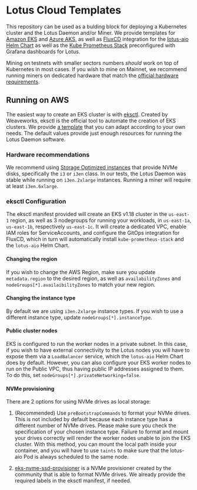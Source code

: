 # Lotus Cloud Templates

This repository can be used as a bulding block for deploying a Kubernetes cluster and the Lotus Daemon and/or Miner. We provide templates for [Amazon EKS](https://aws.amazon.com/eks/?whats-new-cards.sort-by=item.additionalFields.postDateTime&whats-new-cards.sort-order=desc&eks-blogs.sort-by=item.additionalFields.createdDate&eks-blogs.sort-order=desc) and [Azure AKS](https://azure.microsoft.com/en-us/services/kubernetes-service/), as well as [FluxCD](https://fluxcd.io) integration for the [lotus-aio Helm Chart](https://github.com/Digital-MOB-Filecoin/lotus-charts) as well as the [Kube Prometheus Stack](https://github.com/prometheus-community/helm-charts/tree/main/charts/kube-prometheus-stack) preconfigured with Grafana dashboards for Lotus.

Mining on testnets with smaller sectors numbers *should* work on top of Kubernetes in most cases. If you wish to mine on Mainnet, we recommend running miners on dedicated hardware that match the [official hardware requirements](https://docs.filecoin.io/mine/hardware-requirements/). 

## Running on AWS

The easiest way to create an EKS cluster is with [eksctl](https://eksctl.io). Created by Weaveworks, eksctl is the official tool to automate the creation of EKS clusters. We provide [a template](eks/eksctl.yaml) that you can adapt according to your own needs. The default values provide just enough resources for running the Lotus Daemon software.

### Hardware recommendations

We recommend using [Storage Optimized instances](https://docs.aws.amazon.com/AWSEC2/latest/UserGuide/storage-optimized-instances.html) that provide NVMe disks, specifically the `i3` or `i3en` class. In our tests, the Lotus Daemon was stable while running on `i3en.2xlarge` instances. Running a miner will require at least `i3en.6xlarge`. 

### eksctl Configuration

The eksctl manifest provided will create an EKS v1.18 cluster in the `us-east-1` region, as well as 3 nodegroups for running your workloads, in `us-east-1a`, `us-east-1b`, respectively `us-east-1c`. It will create a dedicated VPC, enable IAM roles for ServiceAccounts, and configure the GitOps integration for FluxCD, which in turn will automatically install `kube-prometheus-stack` and the `lotus-aio` Helm Chart.

#### Changing the region

If you wish to change the AWS Region, make sure you update `metadata.region` to the desired region, as well as `availabilityZones` and `nodeGroups[*].availaibilityZones` to match your new region.

#### Changing the instance type

By default we are using `i3en.2xlarge` instance types. If you wish to use a different instance type, update `nodeGroups[*].instanceType`.

#### Public cluster nodes

EKS is configured to run the worker nodes in a private subnet. In this case, if you wish to have external connectivity to the Lotus nodes you will have to expose them via a `LoadBalancer` service, which the `lotus-aio` Helm Chart does by default. However, you can also configure your EKS worker nodes to run on the Public VPC, thus having public IP addresses assigned to them. To do this, set `nodeGroups[*].privateNetworking=false`.

#### NVMe provisioning

There are 2 options for using NVMe drives as local storage:

1. (Recommended) Use `preBootstrapCommands` to format your NVMe drives. This is not included by default because each instance type has a different number of NVMe drives. Please make sure you check the specification of your chosen instance type. Failure to format and mount your drives correctly will render the worker nodes unable to join the EKS cluster. With this method, you can mount the local path inside your container, and you will have to use `taints` to make sure that the lotus-aio Pod is always scheduled to the same node.

2. [eks-nvme-ssd-provisioner](https://github.com/brunsgaard/eks-nvme-ssd-provisioner) is a NVMe provisioner created by the community that is able to format NVMe drives. We already provide the required labels in the eksctl manifest, if needed.

